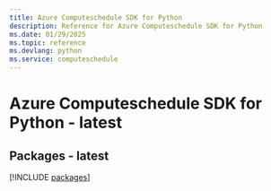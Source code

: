 ```yaml
---
title: Azure Computeschedule SDK for Python
description: Reference for Azure Computeschedule SDK for Python
ms.date: 01/29/2025
ms.topic: reference
ms.devlang: python
ms.service: computeschedule
---
```

# Azure Computeschedule SDK for Python - latest
## Packages - latest
[!INCLUDE [packages](computeschedule-index.md)]